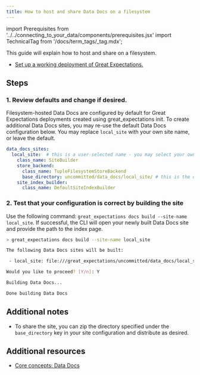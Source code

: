 ```yaml
---
title: How to host and share Data Docs on a filesystem
---
```

import Prerequisites from '../../connecting_to_your_data/components/prerequisites.jsx'
import TechnicalTag from '/docs/term_tags/_tag.mdx';

This guide will explain how to host and share <TechnicalTag relative="../../../" tag="data_docs" text="Data Docs" /> on a filesystem.

<Prerequisites>

- [Set up a working deployment of Great Expectations.](../../../tutorials/getting_started/tutorial_overview.md)

</Prerequisites>

## Steps

### 1. Review defaults and change if desired.

Filesystem-hosted Data Docs are configured by default for Great Expectations deployments created using great_expectations init.  To create additional Data Docs sites, you may re-use the default Data Docs configuration below. You may replace ``local_site`` with your own site name, or leave the default.

```yaml
data_docs_sites:
  local_site:  # this is a user-selected name - you may select your own
    class_name: SiteBuilder
    store_backend:
      class_name: TupleFilesystemStoreBackend
      base_directory: uncommitted/data_docs/local_site/ # this is the default path but can be changed as required
    site_index_builder:
      class_name: DefaultSiteIndexBuilder
```

### 2. Test that your configuration is correct by building the site

Use the following <TechnicalTag relative="../../../" tag="cli" text="CLI" /> command: ``great_expectations docs build --site-name local_site``. If successful, the CLI will open your newly built Data Docs site and provide the path to the index page.

```bash
> great_expectations docs build --site-name local_site

The following Data Docs sites will be built:

 - local_site: file:///great_expectations/uncommitted/data_docs/local_site/index.html

Would you like to proceed? [Y/n]: Y

Building Data Docs...

Done building Data Docs
```

## Additional notes

- To share the site, you can zip the directory specified under the ``base_directory`` key in your site configuration and distribute as desired.

## Additional resources

- [Core concepts: Data Docs](../../../reference/data_docs.md)
